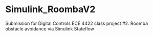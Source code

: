 # Simulink_RoombaV2
Submission for Digital Controls ECE 4422 class project #2. Roomba obstacle avoidance via Simulink Stateflow
